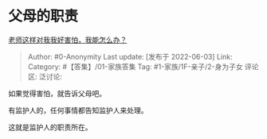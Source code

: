# 父母的职责
[老师这样对我我好害怕，我能怎么办？](https://www.zhihu.com/question/535147627/answer/2513614116)

> Author: #0-Anonymity
> Last update: [发布于 2022-06-03]
> Link:
> Category: #【答集】/01-家族答集
> Tag: #1-家族/1F-亲子/2-身为子女
> 评论区:
> 泛讨论:

如果觉得害怕，就告诉父母吧。

有监护人的，任何事情都告知监护人来处理。

这就是监护人的职责所在。
